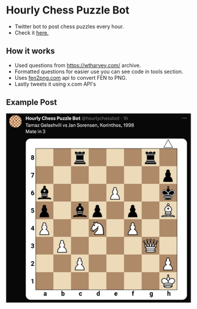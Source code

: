 # Hourly Chess Puzzle Bot

- Twitter bot to post chess puzzles every hour.
- Check it [here.](https://twitter.com/hourlychessbot)

## How it works
- Used questions from https://wtharvey.com/ archive.
- Formatted questions for easier use you can see code in tools section.
- Uses [fen2png.com](fen2png.com) api to convert FEN to PNG.
- Lastly tweets it using x.com API's

## Example Post
![example post](assets/examplePost.png)
